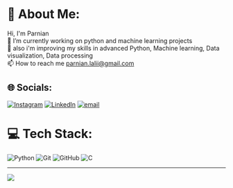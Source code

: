 # 💫 About Me:
Hi, I'm Parnian<br>🔭 I’m currently working on python and machine learning projects<br>🌱 also i'm improving my skills in advanced Python, Machine learning, Data visualization, Data processing<br>📫 How to reach me parnian.lalii@gmail.com


## 🌐 Socials:
[![Instagram](https://img.shields.io/badge/Instagram-%23E4405F.svg?logo=Instagram&logoColor=white)](https://instagram.com/parnianlali) [![LinkedIn](https://img.shields.io/badge/LinkedIn-%230077B5.svg?logo=linkedin&logoColor=white)](https://linkedin.com/in/parnianlali) [![email](https://img.shields.io/badge/Email-D14836?logo=gmail&logoColor=white)](mailto:parnian.lalii@gmail.com) 

# 💻 Tech Stack:
![Python](https://img.shields.io/badge/python-3670A0?style=for-the-badge&logo=python&logoColor=ffdd54) ![Git](https://img.shields.io/badge/git-%23F05033.svg?style=for-the-badge&logo=git&logoColor=white) ![GitHub](https://img.shields.io/badge/github-%23121011.svg?style=for-the-badge&logo=github&logoColor=white) ![C](https://img.shields.io/badge/c-%2300599C.svg?style=for-the-badge&logo=c&logoColor=white)


---
[![](https://visitcount.itsvg.in/api?id=parnianlali&icon=0&color=0)](https://visitcount.itsvg.in)

<!-- Proudly created with GPRM ( https://gprm.itsvg.in ) -->
